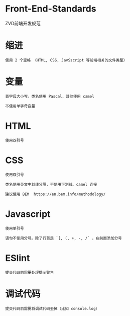 # Front-End-Standards
ZVD前端开发规范

# 缩进

    使用 2 个空格 （HTML, CSS, JavSscript 等前端相关的文件类型）

# 变量

    首字母大小写。类名使用 Pascal，其他使用 camel

    不使用单字母变量


# HTML

    使用双引号


# CSS

    使用双引号

    类名使用英文中划线分隔，不使用下划线、camel 连接

    建议使用 BEM  https://en.bem.info/methodology/


# Javascript

    使用单引号

    语句不使用分号。除了行首是 `[, (, +, -, /` ，在前面添加分号


# ESlint

    提交代码前需要处理提示警告


# 调试代码

    提交代码前需要将调试代码去掉（比如 console.log）


